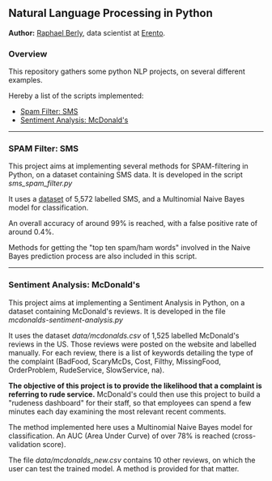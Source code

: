 ## Natural Language Processing in Python

**Author:** [Raphael Berly](https://www.linkedin.com/in/raphaelberly), data scientist at [Erento](https://www.erento.com/info/jobs/).

### Overview

This repository gathers some python NLP projects, on several different examples.

Hereby a list of the scripts implemented:

* [Spam Filter: SMS](#spam-filter-sms)
* [Sentiment Analysis: McDonald's](#sentiment-analysis-mcdonalds)

-----

### SPAM Filter: SMS

This project aims at implementing several methods for SPAM-filtering in Python, on a dataset containing SMS data. It is developed in the script *sms_spam_filter.py*

It uses a [dataset](https://raw.githubusercontent.com/justmarkham/DAT8/master/data/sms.tsv) of 5,572 labelled SMS, and a Multinomial Naive Bayes model for classification.

An overall accuracy of around 99% is reached, with a false positive rate of around 0.4%.

Methods for getting the "top ten spam/ham words" involved in the Naive Bayes prediction process are also included in this script.


-----

### Sentiment Analysis: McDonald's

This project aims at implementing a Sentiment Analysis in Python, on a dataset containing McDonald's reviews. It is developed in the file *mcdonalds-sentiment-analysis.py*

It uses the dataset *data/mcdonalds.csv* of 1,525 labelled McDonald's reviews in the US. Those reviews were posted on the website and labelled manually. For each review, there is a list of keywords detailing the type of the complaint (BadFood, ScaryMcDs, Cost, Filthy, MissingFood, OrderProblem, RudeService, SlowService, na).

**The objective of this project is to provide the likelihood that a complaint is referring to rude service.** McDonald's could then use this project to build a "rudeness dashboard" for their staff, so that employees can spend a few minutes each day examining the most relevant recent comments.

The method implemented here uses a Multinomial Naive Bayes model for classification. An AUC (Area Under Curve) of over 78% is reached (cross-validation score).

The file *data/mcdonalds_new.csv* contains 10 other reviews, on which the user can test the trained model. A method is provided for that matter.